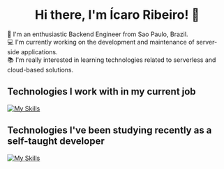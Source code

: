 <h1 align='center'>
  Hi there, I'm Ícaro Ribeiro! 👋
</h1>

👨 I'm an enthusiastic Backend Engineer from Sao Paulo, Brazil.  
💻 I'm currently working on the development and maintenance of server-side applications.  
📚 I'm really interested in learning technologies related to serverless and cloud-based solutions.  

## Technologies I work with in my current job

[![My Skills](https://skillicons.dev/icons?i=py,graphql,aws,postgres,redis,git)](https://skillicons.dev)

## Technologies I've been studying recently as a self-taught developer

[![My Skills](https://skillicons.dev/icons?i=nodejs,ts,go,rabbitmq,docker)](https://skillicons.dev)

<!--
**icaroribeiro/icaroribeiro** is a ✨ _special_ ✨ repository because its `README.md` (this file) appears on your GitHub profile.

Here are some ideas to get you started:

- 🔭 I’m currently working on ...
- 🌱 I’m currently learning ...
- 👯 I’m looking to collaborate on ...
- 🤔 I’m looking for help with ...
- 💬 Ask me about ...
- 📫 How to reach me: ...
- 😄 Pronouns: ...
- ⚡ Fun fact: ...
-->
